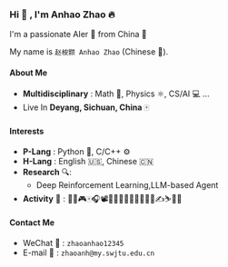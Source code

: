 ### Hi :clap: , I'm Anhao Zhao :fire:

I'm a passionate AIer :robot: from China :lantern:

My name is `赵桉颢 Anhao Zhao` (Chinese :dragon:).

#### About Me

- **Multidisciplinary** : Math :triangular_ruler:, Physics :atom_symbol:, CS/AI :computer: ...
- Live In **Deyang, Sichuan, China** :mahjong:

#### Interests

- **P-Lang** : Python :snake:,  C/C++ :gear:
- **H-Lang** : English :us:, Chinese :cn:
- **Research** :mag::  
  - Deep Reinforcement Learning,LLM-based Agent
- **Activity** :rainbow: : 🥋🥊🎮🀄🎧📽📖🚴‍♂️🏊‍♀️🏃‍♂️🧗‍♂️✍⛷🧠🏀

#### Contact Me

- WeChat :green_heart: : `zhaoanhao12345`
- E-mail :yellow_heart: : `zhaoanh@my.swjtu.edu.cn`
